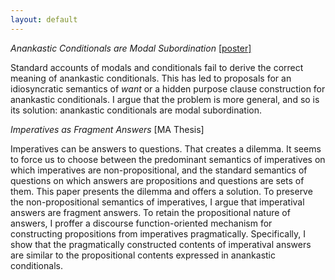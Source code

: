 ```yaml
---
layout: default
---
```


*Anankastic Conditionals are Modal Subordination* [[poster]](static/poster_macsim.pdf) 

Standard accounts of modals and conditionals fail to derive the correct meaning of anankastic conditionals. This has led to proposals for an idiosyncratic semantics of *want* or a hidden purpose clause construction for anankastic conditionals. I argue that the problem is more general, and so is its solution: anankastic conditionals are modal subordination. 

*Imperatives as Fragment Answers* [MA Thesis]

Imperatives can be answers to questions. That creates a dilemma. It seems to force us to choose between the predominant semantics of imperatives on which imperatives are non-propositional, and the standard semantics of questions on which answers are propositions and questions are sets of them. This paper presents the dilemma and offers a solution. To preserve the non-propositional semantics of imperatives, I argue that imperatival answers are fragment answers. To retain the propositional nature of answers, I proffer a discourse function-oriented mechanism for constructing propositions from imperatives pragmatically. Specifically, I show that the pragmatically constructed contents of imperatival answers are similar to the propositional contents expressed in anankastic conditionals.
